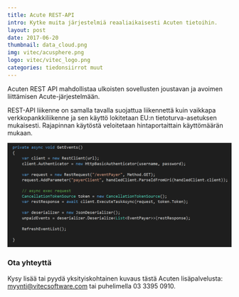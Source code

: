 ```yaml
---
title: Acute REST-API
intro: Kytke muita järjestelmiä reaaliaikaisesti Acuten tietoihin.
layout: post
date: 2017-06-20
thumbnail: data_cloud.png
img: vitec/acusphere.png
logo: vitec/vitec_logo.png
categories: tiedonsiirrot muut
---
```


Acuten REST API mahdollistaa ulkoisten sovellusten joustavan ja avoimen liittämisen Acute-järjestelmään. 

REST-API liikenne on samalla tavalla suojattua liikennettä kuin vaikkapa verkkopankkiliikenne ja sen käyttö lokitetaan EU:n tietoturva-asetuksen mukaisesti.
Rajapinnan käytöstä veloitetaan hintaportaittain käyttömäärän mukaan.

![Acusfääri](/portfolio/vitec/acute-rest-code.png)

### Ota yhteyttä

Kysy lisää tai pyydä yksityiskohtainen kuvaus tästä Acuten lisäpalvelusta: 
[myynti@vitecsoftware.com](mailto://myynti@vitecsoftware.com) tai puhelimella 03 3395 0910.